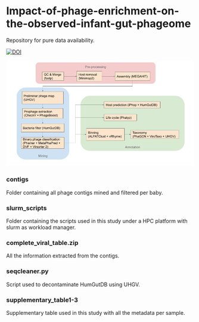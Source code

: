 # Impact-of-phage-enrichment-on-the-observed-infant-gut-phageome

Repository for pure data availability.

[![DOI](https://zenodo.org/badge/DOI/10.5281/zenodo.15040456.svg)](https://doi.org/10.5281/zenodo.15481575)


<img title="" src="figures/HumanGutVirome%20protocol.jpg" alt="pipeline" data-align="center">

### contigs

Folder containing all phage contigs mined and filtered per baby.

### slurm_scripts

Folder containing the scripts used in this study under a HPC platform with slurm as workload manager.

### complete_viral_table.zip

All the information extracted from the contigs.

### seqcleaner.py

Script used to decontaminate HumGutDB using UHGV.

### supplementary_table1-3

Supplementary table used in this study with all the metadata per sample.
